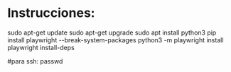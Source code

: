 # Instrucciones:
sudo apt-get update
sudo apt-get upgrade
sudo apt install python3
pip install playwright --break-system-packages
python3 -m playwright install
playwright install-deps

#para ssh:
passwd 
